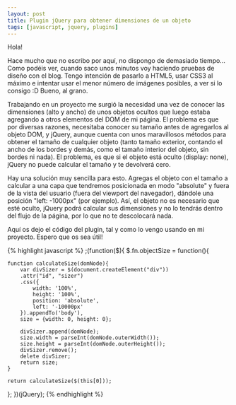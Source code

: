 ```yaml
--- 
layout: post
title: Plugin jQuery para obtener dimensiones de un objeto
tags: [javascript, jquery, plugins]
---
```

Hola!

Hace mucho que no escribo por aquí, no dispongo de demasiado tiempo... Como podéis ver, cuando saco unos minutos voy haciendo pruebas de diseño con el blog. Tengo intención de pasarlo a HTML5, usar CSS3 al máximo e intentar usar el menor número de imágenes posibles, a ver si lo consigo :D Bueno, al grano.

Trabajando en un proyecto me surgió la necesidad una vez de conocer las dimensiones (alto y ancho) de unos objetos ocultos que luego estaba agregando a otros elementos del DOM de mi página. El problema es que por diversas razones, necesitaba conocer su tamaño antes de agregarlos al objeto DOM, y jQuery, aunque cuenta con unos maravillosos métodos para obtener el tamaño de cualquier objeto (tanto tamaño exterior, contando el ancho de los bordes y demás, como el tamaño interior del objeto, sin bordes ni nada). El problema, es que si el objeto está oculto (display: none), jQuery no puede calcular el tamaño y te devolverá cero. 

Hay una solución muy sencilla para esto. Agregas el objeto con el tamaño a calcular a una capa que tendremos posicionada en modo "absolute" y fuera de la vista del usuario (fuera del viewport del navegador), dándole una posición "left: -1000px" (por ejemplo). Así, el objeto no es necesario que esté oculto, jQuery podrá calcular sus dimensiones y no lo tendrás dentro del flujo de la página, por lo que no te descolocará nada.

Aquí os dejo el código del plugin, tal y como lo vengo usando en mi proyecto. Espero que os sea útil!

{% highlight javascript %}
;(function($){
$.fn.objectSize = function(){

    function calculateSize(domNode){
        var divSizer = $(document.createElement("div"))
        .attr("id", "sizer")
        .css({           
            width: '100%',
            height: '100%',
            position: 'absolute',
            left: '-10000px' 
        }).appendTo('body'),
        size = {width: 0, height: 0};
    
        divSizer.append(domNode);
        size.width = parseInt(domNode.outerWidth());
        size.height = parseInt(domNode.outerHeight());
        divSizer.remove();
        delete divSizer;
        return size;
    }

    return calculateSize($(this[0]));
};
})(jQuery);
{% endhighlight %}